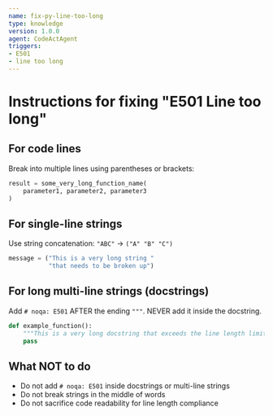 ```yaml
---
name: fix-py-line-too-long
type: knowledge
version: 1.0.0
agent: CodeActAgent
triggers:
- E501
- line too long
---
```


# Instructions for fixing "E501 Line too long"

## For code lines
Break into multiple lines using parentheses or brackets:
```python
result = some_very_long_function_name(
    parameter1, parameter2, parameter3
)
```

## For single-line strings
Use string concatenation: `"ABC"` → `("A" "B" "C")`
```python
message = ("This is a very long string "
           "that needs to be broken up")
```

## For long multi-line strings (docstrings)
Add `# noqa: E501` AFTER the ending `"""`. NEVER add it inside the docstring.
```python
def example_function():
    """This is a very long docstring that exceeds the line length limit."""  # noqa: E501
    pass
```

## What NOT to do
- Do not add `# noqa: E501` inside docstrings or multi-line strings
- Do not break strings in the middle of words
- Do not sacrifice code readability for line length compliance
